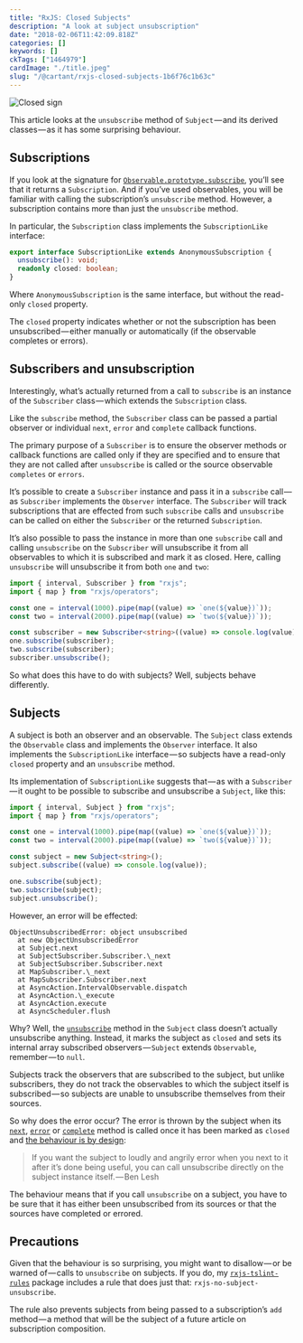 ```yaml
---
title: "RxJS: Closed Subjects"
description: "A look at subject unsubscription"
date: "2018-02-06T11:42:09.818Z"
categories: []
keywords: []
ckTags: ["1464979"]
cardImage: "./title.jpeg"
slug: "/@cartant/rxjs-closed-subjects-1b6f76c1b63c"
---
```


![Closed sign](title.jpeg "Photo by Tim Mossholder on Unsplash")

This article looks at the `unsubscribe` method of `Subject` — and its derived classes — as it has some surprising behaviour.

## Subscriptions

If you look at the signature for [`Observable.prototype.subscribe`](https://github.com/ReactiveX/rxjs/blob/6.5.3/src/internal/Observable.ts#L73-L80), you’ll see that it returns a `Subscription`. And if you’ve used observables, you will be familiar with calling the subscription’s `unsubscribe` method. However, a subscription contains more than just the `unsubscribe` method.

In particular, the `Subscription` class implements the `SubscriptionLike` interface:

```ts
export interface SubscriptionLike extends AnonymousSubscription {
  unsubscribe(): void;
  readonly closed: boolean;
}
```

Where `AnonymousSubscription` is the same interface, but without the read-only `closed` property.

The `closed` property indicates whether or not the subscription has been unsubscribed — either manually or automatically (if the observable completes or errors).

## Subscribers and unsubscription

Interestingly, what’s actually returned from a call to `subscribe` is an instance of the `Subscriber` class — which extends the `Subscription` class.

Like the `subscribe` method, the `Subscriber` class can be passed a partial observer or individual `next`, `error` and `complete` callback functions.

The primary purpose of a `Subscriber` is to ensure the observer methods or callback functions are called only if they are specified and to ensure that they are not called after `unsubscribe` is called or the source observable `completes` or `errors`.

It’s possible to create a `Subscriber` instance and pass it in a `subscribe` call — as `Subscriber` implements the `Observer` interface. The `Subscriber` will track subscriptions that are effected from such `subscribe` calls and `unsubscribe` can be called on either the `Subscriber` or the returned `Subscription`.

It’s also possible to pass the instance in more than one `subscribe` call and calling `unsubscribe` on the `Subscriber` will unsubscribe it from all observables to which it is subscribed and mark it as closed. Here, calling `unsubscribe` will unsubscribe it from both `one` and `two`:

```ts
import { interval, Subscriber } from "rxjs";
import { map } from "rxjs/operators";

const one = interval(1000).pipe(map((value) => `one(${value})`));
const two = interval(2000).pipe(map((value) => `two(${value})`));

const subscriber = new Subscriber<string>((value) => console.log(value));
one.subscribe(subscriber);
two.subscribe(subscriber);
subscriber.unsubscribe();
```

So what does this have to do with subjects? Well, subjects behave differently.

## Subjects

A subject is both an observer and an observable. The `Subject` class extends the `Observable` class and implements the `Observer` interface. It also implements the `SubscriptionLike` interface — so subjects have a read-only `closed` property and an `unsubscribe` method.

Its implementation of `SubscriptionLike` suggests that — as with a `Subscriber` — it ought to be possible to subscribe and unsubscribe a `Subject`, like this:

```ts
import { interval, Subject } from "rxjs";
import { map } from "rxjs/operators";

const one = interval(1000).pipe(map((value) => `one(${value})`));
const two = interval(2000).pipe(map((value) => `two(${value})`));

const subject = new Subject<string>();
subject.subscribe((value) => console.log(value));

one.subscribe(subject);
two.subscribe(subject);
subject.unsubscribe();
```

However, an error will be effected:

```text
ObjectUnsubscribedError: object unsubscribed
  at new ObjectUnsubscribedError
  at Subject.next
  at SubjectSubscriber.Subscriber.\_next
  at SubjectSubscriber.Subscriber.next
  at MapSubscriber.\_next
  at MapSubscriber.Subscriber.next
  at AsyncAction.IntervalObservable.dispatch
  at AsyncAction.\_execute
  at AsyncAction.execute
  at AsyncScheduler.flush
```

Why? Well, the [`unsubscribe`](https://github.com/ReactiveX/rxjs/blob/5.5.6/src/Subject.ts#L96-L100) method in the `Subject` class doesn’t actually unsubscribe anything. Instead, it marks the subject as `closed` and sets its internal array subscribed observers — `Subject` extends `Observable`, remember — to `null`.

Subjects track the observers that are subscribed to the subject, but unlike subscribers, they do not track the observables to which the subject itself is subscribed — so subjects are unable to unsubscribe themselves from their sources.

So why does the error occur? The error is thrown by the subject when its [`next`](https://github.com/ReactiveX/rxjs/blob/5.5.6/src/Subject.ts#L53-L55), [`error`](https://github.com/ReactiveX/rxjs/blob/5.5.6/src/Subject.ts#L67-L69) or [`complete`](https://github.com/ReactiveX/rxjs/blob/5.5.6/src/Subject.ts#L83-L85) method is called once it has been marked as `closed` and [the behaviour is by design](https://medium.com/@benlesh/on-the-subject-of-subjects-in-rxjs-2b08b7198b93):

> If you want the subject to loudly and angrily error when you next to it after it’s done being useful, you can call unsubscribe directly on the subject instance itself. — Ben Lesh

The behaviour means that if you call `unsubscribe` on a subject, you have to be sure that it has either been unsubscribed from its sources or that the sources have completed or errored.

## Precautions

Given that the behaviour is so surprising, you might want to disallow — or be warned of — calls to `unsubscribe` on subjects. If you do, my [`rxjs-tslint-rules`](https://github.com/cartant/rxjs-tslint-rules) package includes a rule that does just that: `rxjs-no-subject-unsubscribe`.

The rule also prevents subjects from being passed to a subscription’s `add` method — a method that will be the subject of a future article on subscription composition.
